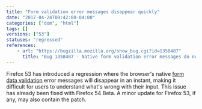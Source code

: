 ```yaml
---
title: "Form validation error messages disappear quickly"
date: "2017-04-24T00:42:00-04:00"
categories: ["dom", "html"]
tags: []
versions: ["53"]
statuses: "regressed"
references:
    - url: "https://bugzilla.mozilla.org/show_bug.cgi?id=1358487"
      title: "Bug 1358487 - Native form validation error messages do not appear"
---
```

Firefox 53 has introduced a regression where the browser's native [form data validation](https://developer.mozilla.org/en-US/docs/Learn/HTML/Forms/Form_validation) error messages will disappear in an instant, making it difficult for users to understand what's wrong with their input. This issue has already been fixed with Firefox 54 Beta. A minor update for Firefox 53, if any, may also contain the patch.
